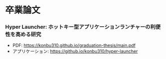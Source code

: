 # 卒業論文

### Hyper Launcher: ホットキー型アプリケーションランチャーの利便性を高める研究

* PDF: https://konbu310.github.io/graduation-thesis/main.pdf
* アプリケーション: https://github.io/konbu310/hyper-launcher
